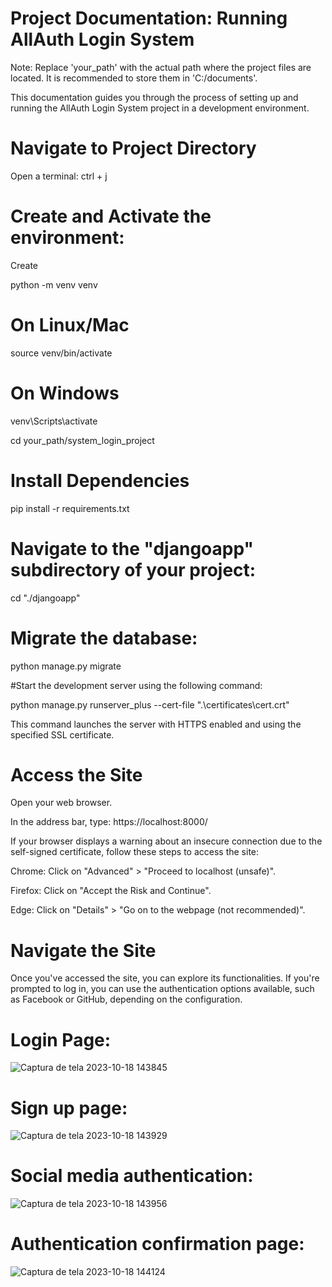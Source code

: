 # Project Documentation: Running AllAuth Login System

Note: Replace 'your_path' with the actual path where the project files are located. It is recommended to store them in 'C:/documents'.

This documentation guides you through the process of setting up and running the AllAuth Login System project in a development environment.

# Navigate to Project Directory

Open a terminal: ctrl + j

# Create and Activate the environment:

Create

python -m venv venv   

# On Linux/Mac

source venv/bin/activate 

# On Windows

venv\Scripts\activate      

cd your_path/system_login_project

# Install Dependencies

pip install -r requirements.txt


# Navigate to the "djangoapp" subdirectory of your project:

cd "./djangoapp"

# Migrate the database:

python manage.py migrate

#Start the development server using the following command:

python manage.py runserver_plus --cert-file ".\certificates\cert.crt"

This command launches the server with HTTPS enabled and using the specified SSL certificate.

# Access the Site

Open your web browser.

In the address bar, type: https://localhost:8000/

If your browser displays a warning about an insecure connection due to the self-signed certificate, follow these steps to access the site:

Chrome: Click on "Advanced" > "Proceed to localhost (unsafe)".

Firefox: Click on "Accept the Risk and Continue".

Edge: Click on "Details" > "Go on to the webpage (not recommended)".

# Navigate the Site

Once you've accessed the site, you can explore its functionalities. If you're prompted to log in, you can use the authentication options available, such as Facebook or GitHub, depending on the configuration.




# Login Page:

![Captura de tela 2023-10-18 143845](https://github.com/luanalouza/System_login_Django-project/assets/95712511/eddd6c44-896d-4671-8808-a79740d52f43)



# Sign up page:


![Captura de tela 2023-10-18 143929](https://github.com/luanalouza/System_login_Django-project/assets/95712511/05468d71-be73-4fec-bf98-c01155e080e6)



# Social  media authentication:


![Captura de tela 2023-10-18 143956](https://github.com/luanalouza/System_login_Django-project/assets/95712511/cd05d8a9-48a4-47eb-a468-c713833ab5d8)




# Authentication confirmation page:


![Captura de tela 2023-10-18 144124](https://github.com/luanalouza/System_login_Django-project/assets/95712511/5f69f79c-c7be-4e7a-95bc-d26d9b0e740a)



